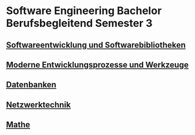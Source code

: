 # Software Engineering Bachelor Berufsbegleitend Semester 3

## [Softwareentwicklung und Softwarebibliotheken](/Notes/Software.md)

## [Moderne Entwicklungsprozesse und Werkzeuge](/Notes/Projektmanagement.md)

## [Datenbanken](/Notes/Datenbanken.md)

## [Netzwerktechnik](/Notes/Netzwerktechnik.md)

## [Mathe](/Notes/Mathe.md)
